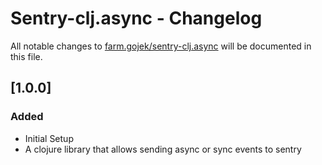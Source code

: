 # Sentry-clj.async - Changelog

All notable changes to [farm.gojek/sentry-clj.async](https://clojars.org/farm.gojek/sentry-clj.async) will be documented in this file.

## [1.0.0]
### Added
- Initial Setup
- A clojure library that allows sending async or sync events to sentry
